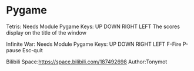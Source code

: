 # Pygame
Tetris:
Needs Module Pygame
Keys: UP DOWN RIGHT LEFT
The scores display on the title of the window

Infinite War:
Needs Module Pygame
Keys: UP DOWN RIGHT LEFT F-Fire P-pause Esc-quit

Bilibili Space:https://space.bilibili.com/187492698
Author:Tonymot
